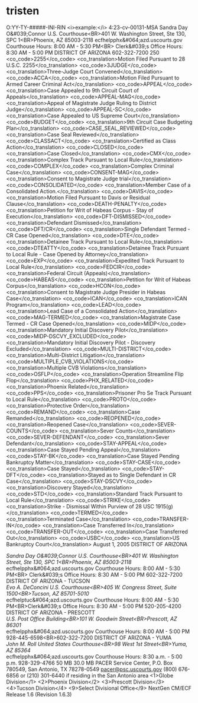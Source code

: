 # tristen<opt>
  <CaseNo>O:YY-TY-#####-INI-RIN &lt;i&gt;example:&lt;/i&gt; 4:23-cv-00131-MSA
</CaseNo>
  <CourtAddress>Sandra Day O&amp;#039;Connor U.S. Courthouse&lt;BR&gt;401 W. Washington Street, Ste 130, SPC 1&lt;BR&gt;Phoenix, AZ 85003-2118</CourtAddress>
  <CourtEmail>ecfhelpphx&amp;#064;azd.uscourts.gov</CourtEmail>
  <CourtHours>Courthouse Hours: 8:00 AM - 5:30 PM&lt;BR&gt; Clerk&amp;#039;s Office Hours: 8:30 AM - 5:00 PM</CourtHours>
  <CourtName>DISTRICT OF ARIZONA</CourtName>
  <CourtPhone>602-322-7200</CourtPhone>
  <DktRptWarnSize>250</DktRptWarnSize>
  <FlagDefs>
    <co_code>2255</co_code>
    <co_translation>Motion Filed Pursuant to 28 U.S.C. 2255</co_translation>
  </FlagDefs>
  <FlagDefs>
    <co_code>3JUDGE</co_code>
    <co_translation>Three-Judge Court Convened</co_translation>
  </FlagDefs>
  <FlagDefs>
    <co_code>ACCA</co_code>
    <co_translation>Motion Filed Pursuant to Armed Career Criminal Act</co_translation>
  </FlagDefs>
  <FlagDefs>
    <co_code>APPEAL</co_code>
    <co_translation>Case Appealed to 9th Circuit Court of Appeals</co_translation>
  </FlagDefs>
  <FlagDefs>
    <co_code>APPEAL-MAG</co_code>
    <co_translation>Appeal of Magistrate Judge Ruling to District Judge</co_translation>
  </FlagDefs>
  <FlagDefs>
    <co_code>APPEAL-SC</co_code>
    <co_translation>Case Appealed to US Supreme Court</co_translation>
  </FlagDefs>
  <FlagDefs>
    <co_code>BUDGET</co_code>
    <co_translation>9th Circuit Case Budgeting Plan</co_translation>
  </FlagDefs>
  <FlagDefs>
    <co_code>CASE_SEAL_REVIEWED</co_code>
    <co_translation>Case Seal Reviewed</co_translation>
  </FlagDefs>
  <FlagDefs>
    <co_code>CLASSACT</co_code>
    <co_translation>Certified as Class Action</co_translation>
  </FlagDefs>
  <FlagDefs>
    <co_code>CLOSED</co_code>
    <co_translation>Case Closed</co_translation>
  </FlagDefs>
  <FlagDefs>
    <co_code>CMX</co_code>
    <co_translation>Complex Track Pursuant to Local Rule</co_translation>
  </FlagDefs>
  <FlagDefs>
    <co_code>COMPLEX</co_code>
    <co_translation>Complex Criminal Case</co_translation>
  </FlagDefs>
  <FlagDefs>
    <co_code>CONSENT-MAG</co_code>
    <co_translation>Consent to Magistrate Judge trial</co_translation>
  </FlagDefs>
  <FlagDefs>
    <co_code>CONSOLIDATED</co_code>
    <co_translation>Member Case of a Consolidated Action.</co_translation>
  </FlagDefs>
  <FlagDefs>
    <co_code>DAVIS</co_code>
    <co_translation>Motion Filed Pursuant to Davis or Residual Clause</co_translation>
  </FlagDefs>
  <FlagDefs>
    <co_code>DEATH-PENALTY</co_code>
    <co_translation>Petition for Writ of Habeas Corpus - Stay of Execution</co_translation>
  </FlagDefs>
  <FlagDefs>
    <co_code>DFT-DISMISSED</co_code>
    <co_translation>Defendant Dismissed</co_translation>
  </FlagDefs>
  <FlagDefs>
    <co_code>DFT/CR</co_code>
    <co_translation>Single Defendant Termed - CR Case Opened</co_translation>
  </FlagDefs>
  <FlagDefs>
    <co_code>DTE</co_code>
    <co_translation>Detainee Track Pursuant to Local Rule</co_translation>
  </FlagDefs>
  <FlagDefs>
    <co_code>DTEATTY</co_code>
    <co_translation>Detainee Track Pursuant to Local Rule - Case Opened by Attorney</co_translation>
  </FlagDefs>
  <FlagDefs>
    <co_code>EXP</co_code>
    <co_translation>Expedited Track Pursuant to Local Rule</co_translation>
  </FlagDefs>
  <FlagDefs>
    <co_code>FEDCIR</co_code>
    <co_translation>Federal Circuit (Appeals)</co_translation>
  </FlagDefs>
  <FlagDefs>
    <co_code>HABEAS</co_code>
    <co_translation>Petition for Writ of Habeas Corpus</co_translation>
  </FlagDefs>
  <FlagDefs>
    <co_code>HCON</co_code>
    <co_translation>Consent to Magistrate Judge Presider in Habeas Case</co_translation>
  </FlagDefs>
  <FlagDefs>
    <co_code>ICAN</co_code>
    <co_translation>ICAN Program</co_translation>
  </FlagDefs>
  <FlagDefs>
    <co_code>LEAD</co_code>
    <co_translation>Lead Case of a Consolidated Action</co_translation>
  </FlagDefs>
  <FlagDefs>
    <co_code>MAG-TERMED</co_code>
    <co_translation>Magistrate Case Termed - CR Case Opened</co_translation>
  </FlagDefs>
  <FlagDefs>
    <co_code>MIDP</co_code>
    <co_translation>Mandatory Initial Discovery Pilot</co_translation>
  </FlagDefs>
  <FlagDefs>
    <co_code>MIDP-DSCVY_EXCLUDED</co_code>
    <co_translation>Mandatory Initial Discovery Pilot - Discovery Excluded</co_translation>
  </FlagDefs>
  <FlagDefs>
    <co_code>MULTI-DISTRICT</co_code>
    <co_translation>Multi-District Litigation</co_translation>
  </FlagDefs>
  <FlagDefs>
    <co_code>MULTIPLE_CVB_VIOLATIONS</co_code>
    <co_translation>Multiple CVB Violations</co_translation>
  </FlagDefs>
  <FlagDefs>
    <co_code>OSFLP</co_code>
    <co_translation>Operation Streamline Flip Flop</co_translation>
  </FlagDefs>
  <FlagDefs>
    <co_code>PHX_RELATED</co_code>
    <co_translation>Phoenix Related</co_translation>
  </FlagDefs>
  <FlagDefs>
    <co_code>PPS</co_code>
    <co_translation>Prisoner Pro Se Track Pursuant to Local Rule</co_translation>
  </FlagDefs>
  <FlagDefs>
    <co_code>PROTO</co_code>
    <co_translation>Protective Order</co_translation>
  </FlagDefs>
  <FlagDefs>
    <co_code>REMAND</co_code>
    <co_translation>Case Remanded</co_translation>
  </FlagDefs>
  <FlagDefs>
    <co_code>REOPENED</co_code>
    <co_translation>Reopened Case</co_translation>
  </FlagDefs>
  <FlagDefs>
    <co_code>SEVER-COUNTS</co_code>
    <co_translation>Sever Counts</co_translation>
  </FlagDefs>
  <FlagDefs>
    <co_code>SEVER-DEFENDANT</co_code>
    <co_translation>Sever Defendant</co_translation>
  </FlagDefs>
  <FlagDefs>
    <co_code>STAY-APPEAL</co_code>
    <co_translation>Case Stayed Pending Appeal</co_translation>
  </FlagDefs>
  <FlagDefs>
    <co_code>STAY-BK</co_code>
    <co_translation>Case Stayed Pending Bankruptcy Matter</co_translation>
  </FlagDefs>
  <FlagDefs>
    <co_code>STAY-CASE</co_code>
    <co_translation>Case Stayed</co_translation>
  </FlagDefs>
  <FlagDefs>
    <co_code>STAY-DFT</co_code>
    <co_translation>Stayed as to Single Defendant in CR Case</co_translation>
  </FlagDefs>
  <FlagDefs>
    <co_code>STAY-DSCVY</co_code>
    <co_translation>Discovery Stayed</co_translation>
  </FlagDefs>
  <FlagDefs>
    <co_code>STD</co_code>
    <co_translation>Standard Track Pursuant to Local Rule</co_translation>
  </FlagDefs>
  <FlagDefs>
    <co_code>STRIKE</co_code>
    <co_translation>Strike - Dismissal Within Purview of 28 USC 1915(g)</co_translation>
  </FlagDefs>
  <FlagDefs>
    <co_code>TERMED</co_code>
    <co_translation>Terminated Case</co_translation>
  </FlagDefs>
  <FlagDefs>
    <co_code>TRANSFER-IN</co_code>
    <co_translation>Case Transferred In</co_translation>
  </FlagDefs>
  <FlagDefs>
    <co_code>TRANSFER-OUT</co_code>
    <co_translation>Case Transferred Out</co_translation>
  </FlagDefs>
  <FlagDefs>
    <co_code>USBC</co_code>
    <co_translation>US Bankruptcy Court</co_translation>
  </FlagDefs>
  <GoLiveDate>August 1, 2005</GoLiveDate>
  <Locations>
    <name>DISTRICT OF ARIZONA</name>
    <address>Sandra Day O&amp;#039;Connor U.S. Courthouse&lt;BR&gt;401 W. Washington Street, Ste 130, SPC 1&lt;BR&gt;Phoenix, AZ 85003-2118</address>
    <email>ecfhelpphx&amp;#064;azd.uscourts.gov</email>
    <hours>Courthouse Hours: 8:00 AM - 5:30 PM&lt;BR&gt; Clerk&amp;#039;s Office Hours: 8:30 AM - 5:00 PM</hours>
    <phone>602-322-7200</phone>
  </Locations>
  <Locations>
    <name>DISTRICT OF ARIZONA - TUCSON</name>
    <address>Evo A. DeConcini U.S. Courthouse&lt;BR&gt;405 W. Congress Street, Suite 1500&lt;BR&gt;Tucson, AZ 85701-5010</address>
    <email>ecfhelptuc&amp;#064;azd.uscourts.gov</email>
    <hours>Courthouse Hours: 8:00 AM - 5:30 PM&lt;BR&gt;Clerk&amp;#039;s Office Hours: 8:30 AM - 5:00 PM</hours>
    <phone>520-205-4200</phone>
  </Locations>
  <Locations>
    <name>DISTRICT OF ARIZONA - PRESCOTT</name>
    <address>U.S. Post Office Building&lt;BR&gt;101 W. Goodwin Street&lt;BR&gt;Prescott, AZ 86301</address>
    <email>ecfhelpphx&amp;#064;azd.uscourts.gov</email>
    <hours>Courthouse Hours: 8:00 AM - 5:00 PM</hours>
    <phone>928-445-6598&lt;BR&gt;602-322-7200</phone>
  </Locations>
  <Locations>
    <name>DISTRICT OF ARIZONA - YUMA</name>
    <address>John M. Roll United States Courthouse&lt;BR&gt;98 West 1st Street&lt;BR&gt;Yuma, AZ  85364</address>
    <email>ecfhelpphx&amp;#064;azd.uscourts.gov</email>
    <hours>Courthouse Hours: 8:30 a.m. - 5:00 p.m.</hours>
    <phone>928-329-4766</phone>
  </Locations>
  <MergeDocNonCrt>50 MB</MergeDocNonCrt>
  <PDFdoc>30.0 MB</PDFdoc>
  <PacerAddress>PACER Service Center, P.O. Box 780549, San Antonio, TX 78278-0549</PacerAddress>
  <PacerEmail>pacer@psc.uscourts.gov</PacerEmail>
  <PacerPhone>(800) 676-6856 or (210) 301-6440 if residing in the San Antonio area</PacerPhone>
  <office>
    <1>Globe Division</1>
    <2>Phoenix Division</2>
    <3>Prescott Division</3>
    <4>Tucson Division</4>
    <9>Select Divisional Office</9>
  </office>
  <releaseName>NextGen CM/ECF Release 1.6 (Revision 1.6.3)</releaseName>
</opt>
